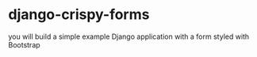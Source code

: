 # django-crispy-forms
you will build a simple example Django application with a form styled with Bootstrap

